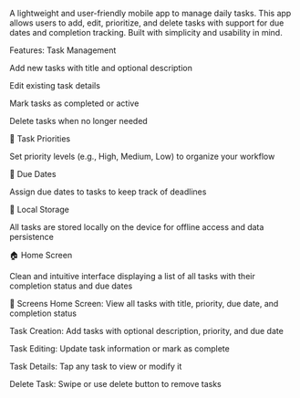 A lightweight and user-friendly mobile app to manage daily tasks. This app allows users to add, edit, prioritize, and delete tasks with support for due dates and completion tracking. Built with simplicity and usability in mind.

Features:
Task Management

Add new tasks with title and optional description

Edit existing task details

Mark tasks as completed or active

Delete tasks when no longer needed

📌 Task Priorities

Set priority levels (e.g., High, Medium, Low) to organize your workflow

📅 Due Dates

Assign due dates to tasks to keep track of deadlines

💾 Local Storage

All tasks are stored locally on the device for offline access and data persistence

🏠 Home Screen

Clean and intuitive interface displaying a list of all tasks with their completion status and due dates

📱 Screens
Home Screen: View all tasks with title, priority, due date, and completion status

Task Creation: Add tasks with optional description, priority, and due date

Task Editing: Update task information or mark as complete

Task Details: Tap any task to view or modify it

Delete Task: Swipe or use delete button to remove tasks
